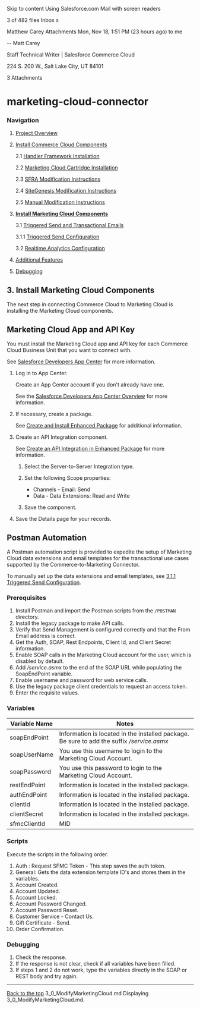 


Skip to content
Using Salesforce.com Mail with screen readers

3 of 482
files
Inbox
x

Matthew Carey
Attachments
Mon, Nov 18, 1:51 PM (23 hours ago)
to me



--
Matt Carey

Staff Technical Writer | Salesforce Commerce Cloud

224 S. 200 W., Salt Lake City, UT 84101






3 Attachments

<a name="Top"></a>
# marketing-cloud-connector

### Navigation
1. [Project Overview](1_0_Project_Overview.md#navlink)
2. [Install Commerce Cloud Components](2_0_Commerce_Cloud_Component_Installation.md#navlink)
	
	2.1 [Handler Framework Installation](2_1_Handler-Installation.md#navlink)
	
	2.2 [Marketing Cloud Cartridge Installation](2_2_MarketingCloudCart.md#navlink)
	
	2.3 [SFRA Modification Instructions](2_3_Modification-Instructions-for-SFRA.md#navlink)
	
	2.4 [SiteGenesis Modification Instructions](2_4_Modification-Instructions-for-SiteGenesis.md#navlink)
		
	2.5 [Manual Modification Instructions](2_5_ManualModifications.md#navlink)

7. [**Install Marketing Cloud Components**](3_0_ModifyMarketingCloud.md#navlink)

	3.1 [Triggered Send and Transactional Emails](3_1_0_TriggeredSendTransactionalEmails.md#navlink)
	
	3.1.1 [Triggered Send Configuration](3_1_1_MCConnectorInstallation-TriggeredSendConfiguration.md#navlink)
	
	3.2 [Realtime Analytics Configuration](3_2_MCConnectorInstallation-RealtimeAnalyticsConfiguration.md#navlink)
	
11. [Additional Features](4_0_AdditionalFeatures.md#navlink)
12. [Debugging](5_0_Debugging.md#navlink)

<a name="navlink"></a>
## 3. Install Marketing Cloud Components

The next step in connecting Commerce Cloud to Marketing Cloud is installing the Marketing Cloud components. 
 
## Marketing Cloud App and API Key

You must install the Marketing Cloud app and API key for each Commerce Cloud Business Unit that you want to connect with.

See [Salesforce Developers App Center](https://developer.salesforce.com/docs/atlas.en-us.mc-getting-started.meta/mc-getting-started/get-api-key.htm) for more information.

1. Log in to App Center.

    Create an App Center account if you don't already have one.
	
	See the [Salesforce Developers App Center Overview](https://developer.salesforce.com/docs/atlas.en-us.mc-getting-started.meta/mc-getting-started/app-center.htm) for more information.

3. If necessary, create a package.

	See [Create and Install Enhanced Package](https://developer.salesforce.com/docs/atlas.en-us.mc-app-development.meta/mc-app-development/create-integration-enhanced.htm) for additional information.
	
	
4. Create an API Integration component.

	See [Create an API Integration in Enhanced Package](https://developer.salesforce.com/docs/atlas.en-us.mc-app-development.meta/mc-app-development/create-integration-enhanced.htm) for more information.
	
	1. Select the Server-to-Server Integration type.
	2. Set the following Scope properties:
		 
		- Channels - Email: Send
		- Data - Data Extensions: Read and Write
	3. Save the component.

5. Save the Details page for your records.

## Postman Automation

A Postman automation script is provided to expedite the setup of Marketing Cloud data extensions and email templates for the transactional use cases supported by the Commerce-to-Marketing Connector. 

To manually set up the data extensions and email templates, see [3.1.1 Triggered Send Configuration](3_1_1_MCConnectorInstallation-TriggeredSendConfiguration.md#navlink). 

### Prerequisites


1. Install Postman and import the Postman scripts from the `/POSTMAN` directory.
2. Install the legacy package to make API calls.
3. Verify that Send Management is configured correctly and that the From Email address is correct.
4. Get the Auth, SOAP, Rest Endpoints, Client Id, and Client Secret information.
5. Enable SOAP calls in the Marketing Cloud account for the user, which is disabled by default.
6. Add */service.asmx* to the end of the SOAP URL while populating the SoapEndPoint variable.
7. Enable username and password for web service calls.
8. Use the legacy package client credentials to request an access token.
9. Enter the requisite values.

### Variables

| Variable Name | Notes |
|---------------|-------|
| soapEndPoint | Information is located in the installed package. Be sure to add the suffix */service.asmx* |
| soapUserName | You use this username to login to the Marketing Cloud Account. |
| soapPassword | You use this password to login to the Marketing Cloud Account. |
| restEndPoint | Information is located in the installed package. |
| authEndPoint | Information is located in the installed package. |
| clientId | Information is located in the installed package. |
| clientSecret | Information is located in the installed package. |
| sfmcClientId | MID |

### Scripts

Execute the scripts in the following order.


1. Auth : Request SFMC Token - This step saves the auth token.
2. General: Gets the data extension template ID's and stores them in the variables.
3. Account Created.
4. Account Updated.
5. Account Locked.
6. Account Password Changed.
7. Account Password Reset.
8. Customer Service - Contact Us.
9. Gift Certificate - Send.
10. Order Confirmation.

### Debugging


1. Check the response.
2. If the response is not clear, check if all variables have been filled.
3. If steps 1 and 2 do not work, type the variables directly in the SOAP or REST body and try again.

- - -

[Back to the top](#Top)
3_0_ModifyMarketingCloud.md
Displaying 3_0_ModifyMarketingCloud.md.
